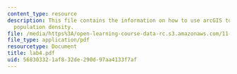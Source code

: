 ```yaml
---
content_type: resource
description: This file contains the information on how to use arcGIS to visualize
  population density.
file: /media/https%3A/open-learning-course-data-rc.s3.amazonaws.com/11-204-planning-communications-and-digital-media-fall-2004/568303321af832de290d97aa4133f7af_lab4.pdf
file_type: application/pdf
resourcetype: Document
title: lab4.pdf
uid: 56830332-1af8-32de-290d-97aa4133f7af
---
```

